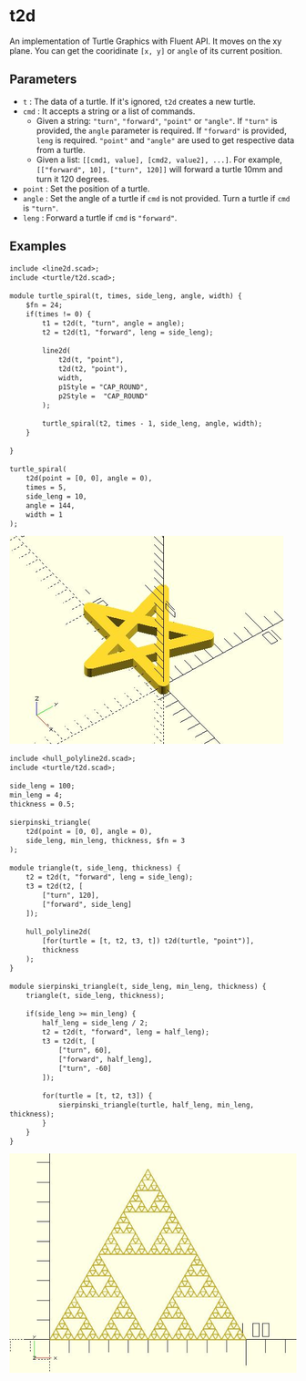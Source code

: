 # t2d

An implementation of Turtle Graphics with Fluent API. It moves on the xy plane. You can get the cooridinate `[x, y]` or `angle` of its current position.

## Parameters

- `t` : The data of a turtle. If it's ignored, `t2d` creates a new turtle.
- `cmd` : It accepts a string or a list of commands. 
    - Given a string: `"turn"`, `"forward"`, `"point"` or `"angle"`. If `"turn"` is provided, the `angle` parameter is required. If `"forward"` is provided, `leng` is required. `"point"` and `"angle"` are used to get respective data from a turtle.
    - Given a list: `[[cmd1, value], [cmd2, value2], ...]`. For example, `[["forward", 10], ["turn", 120]]` will forward a turtle 10mm and turn it 120 degrees. 
- `point` : Set the position of a turtle.
- `angle` : Set the angle of a turtle if `cmd` is not provided. Turn a turtle if `cmd` is `"turn"`. 
- `leng` : Forward a turtle if `cmd` is `"forward"`.

## Examples
	    
	include <line2d.scad>;
	include <turtle/t2d.scad>;
	
	module turtle_spiral(t, times, side_leng, angle, width) {
	    $fn = 24;
	    if(times != 0) {
	        t1 = t2d(t, "turn", angle = angle);
	        t2 = t2d(t1, "forward", leng = side_leng);
	
	        line2d(
	            t2d(t, "point"),
	            t2d(t2, "point"),
	            width,
	            p1Style = "CAP_ROUND", 
	            p2Style =  "CAP_ROUND"
	        );
	
	        turtle_spiral(t2, times - 1, side_leng, angle, width);
	    }
	
	}
	
	turtle_spiral(
	    t2d(point = [0, 0], angle = 0), 
	    times = 5, 
	    side_leng = 10, 
	    angle = 144, 
	    width = 1
	);

![t2d](images/lib2-t2d-1.JPG)
	
	include <hull_polyline2d.scad>;
	include <turtle/t2d.scad>;
	
	side_leng = 100;
	min_leng = 4;
	thickness = 0.5; 
	
	sierpinski_triangle(
	    t2d(point = [0, 0], angle = 0),
	    side_leng, min_leng, thickness, $fn = 3
	);
	
	module triangle(t, side_leng, thickness) {    
	    t2 = t2d(t, "forward", leng = side_leng);
	    t3 = t2d(t2, [
	        ["turn", 120],
	        ["forward", side_leng]
	    ]);
	
	    hull_polyline2d(
	        [for(turtle = [t, t2, t3, t]) t2d(turtle, "point")], 
	        thickness
	    );
	}
	
	module sierpinski_triangle(t, side_leng, min_leng, thickness) {
	    triangle(t, side_leng, thickness);
	
	    if(side_leng >= min_leng) { 
	        half_leng = side_leng / 2;
	        t2 = t2d(t, "forward", leng = half_leng); 
	        t3 = t2d(t, [
	            ["turn", 60],
	            ["forward", half_leng],
	            ["turn", -60]
	        ]);

	        for(turtle = [t, t2, t3]) {
	            sierpinski_triangle(turtle, half_leng, min_leng, thickness);
	        }
	    }
	}

![t2d](images/lib2-t2d-2.JPG)

